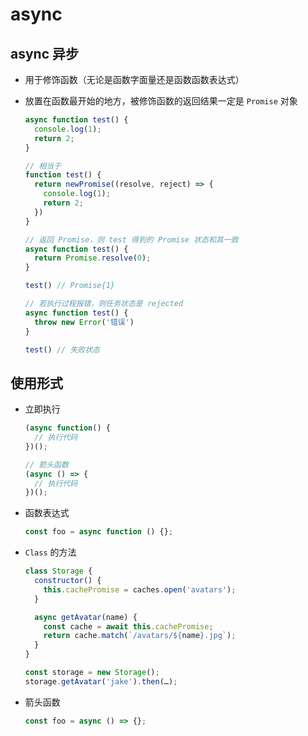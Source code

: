 # async

## async 异步

+ 用于修饰函数（无论是函数字面量还是函数函数表达式）

+ 放置在函数最开始的地方，被修饰函数的返回结果一定是 `Promise` 对象

  ```js
  async function test() {
    console.log(1);
    return 2;
  }

  // 相当于
  function test() {
    return newPromise((resolve, reject) => {
      console.log(1);
      return 2;
    })
  }
  ```

  ```js
  // 返回 Promise，则 test 得到的 Promise 状态和其一致
  async function test() {
    return Promise.resolve(0);
  }

  test() // Promise{1}
  ```

  ```js
  // 若执行过程报错，则任务状态是 rejected
  async function test() {
    throw new Error('错误')
  }

  test() // 失败状态
  ```

## 使用形式

+ 立即执行

  ```js
  (async function() {
    // 执行代码
  })();

  // 箭头函数
  (async () => {
    // 执行代码
  })();
  ```

+ 函数表达式

  ```js
  const foo = async function () {};
  ```

+ `Class` 的方法

  ```js
  class Storage {
    constructor() {
      this.cachePromise = caches.open('avatars');
    }

    async getAvatar(name) {
      const cache = await this.cachePromise;
      return cache.match(`/avatars/${name}.jpg`);
    }
  }

  const storage = new Storage();
  storage.getAvatar('jake').then(…);
  ```

+ 箭头函数

  ```js
  const foo = async () => {};
  ```
